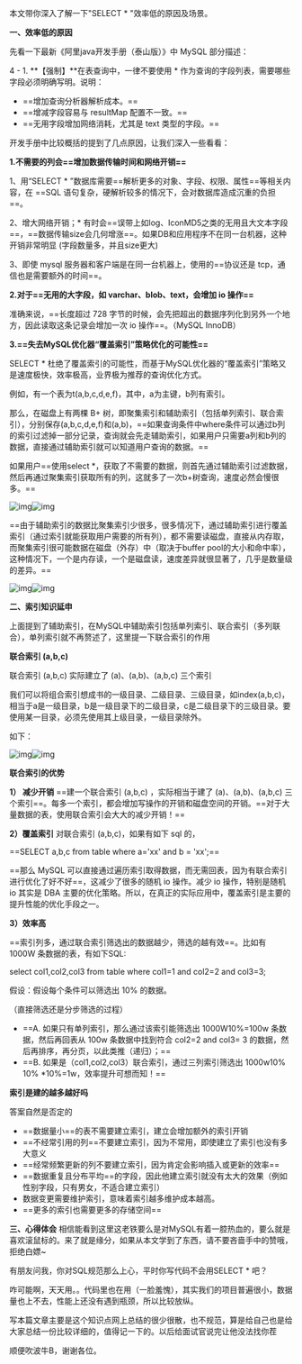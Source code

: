 



本文带你深入了解一下"SELECT * "效率低的原因及场景。

**一、效率低的原因**

先看一下最新《阿里java开发手册（泰山版）》中 MySQL 部分描述：

4 - 1. **【强制】**在表查询中，一律不要使用 * 作为查询的字段列表，需要哪些字段必须明确写明。说明：



- ==增加查询分析器解析成本。==
- ==增减字段容易与 resultMap 配置不一致。==
- ==无用字段增加网络消耗，尤其是 text 类型的字段。==



开发手册中比较概括的提到了几点原因，让我们深入一些看看：

**1.不需要的列会==增加数据传输时间和网络开销==**

1、用“SELECT * ”数据库需要==解析更多的对象、字段、权限、属性==等相关内容，在 ==SQL 语句复杂，硬解析较多的情况下，会对数据库造成沉重的负担==。

2、增大网络开销；* 有时会==误带上如log、IconMD5之类的无用且大文本字段==，==数据传输size会几何增涨==。如果DB和应用程序不在同一台机器，这种开销非常明显  (字段数量多，并且size更大)

3、即使 mysql 服务器和客户端是在同一台机器上，使用的==协议还是 tcp，通信也是需要额外的时间==。

**2.对于==无用的大字段，如 varchar、blob、text，会增加 io 操作==**

准确来说，==长度超过 728 字节的时候，会先把超出的数据序列化到另外一个地方，因此读取这条记录会增加一次 io 操作==。（MySQL InnoDB）

**3.==失去MySQL优化器“覆盖索引”策略优化的可能性==**

SELECT * 杜绝了覆盖索引的可能性，而基于MySQL优化器的“覆盖索引”策略又是速度极快，效率极高，业界极为推荐的查询优化方式。

例如，有一个表为t(a,b,c,d,e,f)，其中，a为主键，b列有索引。

那么，在磁盘上有两棵 B+ 树，即聚集索引和辅助索引（包括单列索引、联合索引），分别保存(a,b,c,d,e,f)和(a,b)，==如果查询条件中where条件可以通过b列的索引过滤掉一部分记录，查询就会先走辅助索引，如果用户只需要a列和b列的数据，直接通过辅助索引就可以知道用户查询的数据。==

如果用户==使用select *，获取了不需要的数据，则首先通过辅助索引过滤数据，然后再通过聚集索引获取所有的列，这就多了一次b+树查询，速度必然会慢很多。==

![img](https://pic2.zhimg.com/v2-430a36c7945fccc8c3d553f922bc1a18_720w.jpg?source=3af55fa1)![img](https://pic2.zhimg.com/v2-430a36c7945fccc8c3d553f922bc1a18_720w.jpg?source=3af55fa1)


==由于辅助索引的数据比聚集索引少很多，很多情况下，通过辅助索引进行覆盖索引（通过索引就能获取用户需要的所有列），都不需要读磁盘，直接从内存取，而聚集索引很可能数据在磁盘（外存）中（取决于buffer pool的大小和命中率），这种情况下，一个是内存读，一个是磁盘读，速度差异就很显著了，几乎是数量级的差异。==

![img](https://pic3.zhimg.com/v2-8a2422d7ed7dfdcf4262b83c99d55cd1_720w.jpg?source=3af55fa1)![img](https://pic4.zhimg.com/v2-8a2422d7ed7dfdcf4262b83c99d55cd1_720w.jpg?source=3af55fa1)


**二、索引知识延申**

上面提到了辅助索引，在MySQL中辅助索引包括单列索引、联合索引（多列联合），单列索引就不再赘述了，这里提一下联合索引的作用

**联合索引 (a,b,c)**

联合索引 (a,b,c) 实际建立了 (a)、(a,b)、(a,b,c) 三个索引

我们可以将组合索引想成书的一级目录、二级目录、三级目录，如index(a,b,c)，相当于a是一级目录，b是一级目录下的二级目录，c是二级目录下的三级目录。要使用某一目录，必须先使用其上级目录，一级目录除外。

如下：

![img](https://pic1.zhimg.com/v2-2f973f4c33c33dfa5274b1cadf7b38fc_720w.png?source=3af55fa1)![img](https://pic4.zhimg.com/v2-2f973f4c33c33dfa5274b1cadf7b38fc_720w.jpg?source=3af55fa1)


**联合索引的优势**

**1） 减少开销**
==建一个联合索引 (a,b,c) ，实际相当于建了 (a)、(a,b)、(a,b,c) 三个索引==。每多一个索引，都会增加写操作的开销和磁盘空间的开销。==对于大量数据的表，使用联合索引会大大的减少开销！==

**2）覆盖索引**
对联合索引 (a,b,c)，如果有如下 sql 的，

==SELECT a,b,c from table where a='xx' and b = 'xx';==

==那么 MySQL 可以直接通过遍历索引取得数据，而无需回表，因为有联合索引进行优化了好不好==，这减少了很多的随机 io 操作。减少 io 操作，特别是随机 io 其实是 DBA 主要的优化策略。所以，在真正的实际应用中，覆盖索引是主要的提升性能的优化手段之一。

**3）效率高**

==索引列多，通过联合索引筛选出的数据越少，筛选的越有效==。比如有 1000W 条数据的表，有如下SQL:

select col1,col2,col3 from table where col1=1 and col2=2 and col3=3;

假设：假设每个条件可以筛选出 10% 的数据。

（直接筛选还是分步筛选的过程）

- ==A. 如果只有单列索引，那么通过该索引能筛选出 1000W10%=100w 条数据，然后再回表从 100w 条数据中找到符合 col2=2 and col3= 3 的数据，然后再排序，再分页，以此类推（递归）；==
- ==B. 如果是（col1,col2,col3）联合索引，通过三列索引筛选出 1000w10% 10% *10%=1w，效率提升可想而知！==



**索引是建的越多越好吗**

答案自然是否定的



- ==数据量小==的表不需要建立索引，建立会增加额外的索引开销
- ==不经常引用的列==不要建立索引，因为不常用，即使建立了索引也没有多大意义
- ==经常频繁更新的列不要建立索引，因为肯定会影响插入或更新的效率==
- ==数据重复且分布平均==的字段，因此他建立索引就没有太大的效果（例如性别字段，只有男女，不适合建立索引）
- 数据变更需要维护索引，意味着索引越多维护成本越高。
- ==更多的索引也需要更多的存储空间==



**三、心得体会**
相信能看到这里这老铁要么是对MySQL有着一腔热血的，要么就是喜欢滚鼠标的。来了就是缘分，如果从本文学到了东西，请不要吝啬手中的赞哦，拒绝白嫖~

有朋友问我，你对SQL规范那么上心，平时你写代码不会用SELECT * 吧？

咋可能啊，天天用。。代码里也在用（一脸羞愧），其实我们的项目普遍很小，数据量也上不去，性能上还没有遇到瓶颈，所以比较放纵。

写本篇文章主要是这个知识点网上总结的很少很散，也不规范，算是给自己也是给大家总结一份比较详细的，值得记一下的。以后给面试官说完让他没法找你茬

顺便吹波牛B，谢谢各位。